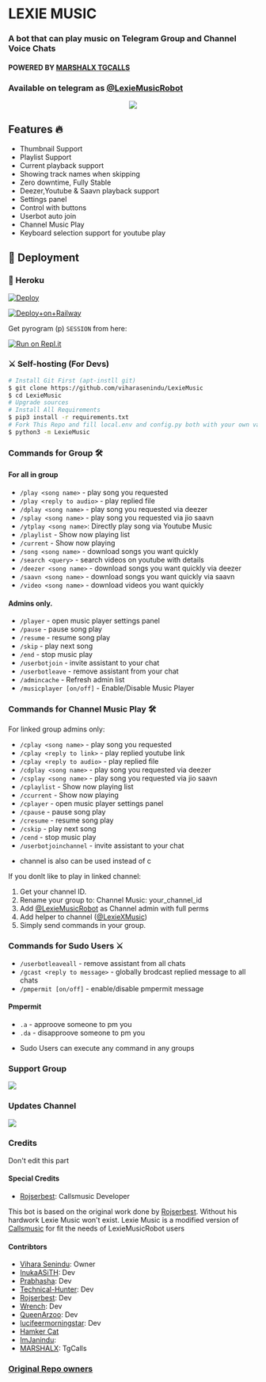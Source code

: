<h1 align="centre">LEXIE MUSIC</h1>

### A bot that can play music on Telegram Group and Channel Voice Chats
#### POWERED BY [MARSHALX TGCALLS](https://github.com/MarshalX/tgcalls)
### Available on telegram as [@LexieMusicRobot](https://t.me/LexieMusicRobot)

<p align="center">
  <img src="https://telegra.ph/file/dbec3e0aa3acbe2cd31e0.png">
</p>

<h2> Features 🔥 </h2>

- Thumbnail Support
- Playlist Support
- Current playback support
- Showing track names when skipping
- Zero downtime, Fully Stable
- Deezer,Youtube & Saavn playback support
- Settings panel
- Control with buttons
- Userbot auto join
- Channel Music Play
- Keyboard selection support for youtube play

## 🚀 Deployment

### 💜 Heroku

[![Deploy](https://www.herokucdn.com/deploy/button.svg)](https://heroku.com/deploy?template=https://github.com/viharasenindu/LexieMusic)

[![Deploy+on+Railway](https://railway.app/button.svg)](https://railway.app/new/template?template=https://github.com/viharasenindu/LexieMusic&envs=SESSION_NAME,BOT_TOKEN,BOT_USERNAME,BOT_NAME,SUPPORT_GROUP,PROJECT_NAME,ARQ_API_KEY,ASSISTANT_NAME,BG_IMAGE,UPDATES_CHANNEL,API_ID,API_HASH,SUDO_USERS,DURATION_LIMIT)

Get pyrogram (p)  `SESSION` from here:

[![Run on Repl.it](https://repl.it/badge/github/ChankitSaini/GenerateStringSession)](https://replit.com/@ChankitSaini/GenerateStringSession)

### ⚔ Self-hosting (For Devs) 
```sh
# Install Git First (apt-instll git)
$ git clone https://github.com/viharasenindu/LexieMusic
$ cd LexieMusic
# Upgrade sources
# Install All Requirements 
$ pip3 install -r requirements.txt
# Fork This Repo and fill local.env and config.py both with your own values.Then Start The Bot
$ python3 -m LexieMusic
```

### Commands for Group 🛠
#### For all in group

- `/play <song name>` - play song you requested
- `/play <reply to audio>` - play replied file
- `/dplay <song name>` - play song you requested via deezer
- `/splay <song name>` - play song you requested via jio saavn
- `/ytplay <song name>`: Directly play song via Youtube Music
- `/playlist` - Show now playing list
- `/current` - Show now playing
- `/song <song name>` - download songs you want quickly
- `/search <query>` - search videos on youtube with details
- `/deezer <song name>` - download songs you want quickly via deezer
- `/saavn <song name>` - download songs you want quickly via saavn
- `/video <song name>` - download videos you want quickly

#### Admins only.
- `/player` - open music player settings panel
- `/pause` - pause song play
- `/resume` - resume song play
- `/skip` - play next song
- `/end` - stop music play
- `/userbotjoin` - invite assistant to your chat
- `/userbotleave` - remove assistant from your chat
- `/admincache` - Refresh admin list
- `/musicplayer [on/off]` - Enable/Disable Music Player

### Commands for Channel Music Play 🛠
For linked group admins only:
- `/cplay <song name>` - play song you requested
- `/cplay <reply to link>` - play replied youtube link
- `/cplay <reply to audio>` - play replied file
- `/cdplay <song name>` - play song you requested via deezer
- `/csplay <song name>` - play song you requested via jio saavn
- `/cplaylist` - Show now playing list
- `/ccurrent` - Show now playing
- `/cplayer` - open music player settings panel
- `/cpause` - pause song play
- `/cresume` - resume song play
- `/cskip` - play next song
- `/cend` - stop music play
- `/userbotjoinchannel` - invite assistant to your chat
* channel is also can be used instead of c

If you donlt like to play in linked channel:
 1. Get your channel ID.
 2. Rename your group to: Channel Music: your_channel_id
 3. Add [@LexieMusicRobot](https://t.me/LexieMusicRobot) as Channel admin with full perms
 4. Add helper to channel ([@LexieXMusic](https://t.me/LexieXMusic))
 5. Simply send commands in your group.

### Commands for Sudo Users ⚔️
- `/userbotleaveall` - remove assistant from all chats
- `/gcast <reply to message>` - globally brodcast replied message to all chats
- `/pmpermit [on/off]` - enable/disable pmpermit message

#### Pmpermit
- `.a` - approove someone to pm you
- `.da` - disapproove someone to pm you
+ Sudo Users can execute any command in any groups

### Support Group 
<a href="https://t.me/lexiesupport"><img src="https://img.shields.io/badge/Telegram-Join%20Support%20Group-blue.svg?logo=telegram"></a>

### Updates Channel
<a href="https://t.me/Lexiebotupdate"><img src="https://img.shields.io/badge/Telegram-Join%20Updates%20Channel-blue.svg?logo=telegram"></a>
 

### Credits
Don't edit this part

#### Special Credits
- [Rojserbest](http://github.com/rojserbes): Callsmusic Developer

This bot is based on the original work done by [Rojserbest](http://github.com/rojserbest). Without his hardwork Lexie Music won't exist. 
Lexie Music is a modified version of [Callsmusic](https://github.com/callsmusic/callsmusic) for fit the needs of LexieMusicRobot users

#### Contribtors
- [Vihara Senindu](https://github.com/viharasenindu): Owner
- [InukaASiTH](https://github.com/InukaAsith): Dev
- [Prabhasha](https://github.com/Prabhasha-p): Dev
- [Technical-Hunter](https://github.com/Technical-Hunter): Dev
- [Rojserbest](http://github.com/rojserbest): Dev
- [Wrench](https://github.com/EverythingSuckz/): Dev
- [QueenArzoo](https://github.com/QueenArzoo): Dev
- [lucifeermorningstar](https://github.com/lucifeermorningstar): Dev
- [Hamker Cat](https://github.com/thehamkercat/)
- [ImJanindu](https://github.com/ImJanindu): 
- [MARSHALX](https://github.com/MarshalX): TgCalls

### [Original Repo owners](https://github.com/CallsMusic/CallsMusic)
